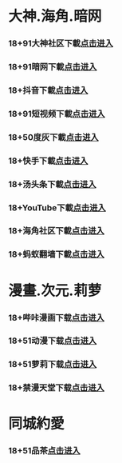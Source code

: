 # 大神.海角.暗网
### 18+91大神社区下載<a rel="nofollow noopener" href="https://819.unxykcw.cc/chan/GS2187/nyBw" target="_blank">点击进入</a>
### 18+91暗网下載<a rel="nofollow noopener" href="https://00c34.qfshfkoy.org/aff-a6SG6" target="_blank">点击进入</a>
### 18+抖音下載<a rel="nofollow noopener" href="https://841.axkrdfn.xyz/chan/GS1054/y85Z" target="_blank">点击进入</a>
### 18+91短视频下載<a rel="nofollow noopener" href="https://09cb.dfjbaoz.cc/chan-4780/aff-ktWnZ" target="_blank">点击进入</a>
### 18+50度灰下載<a rel="nofollow noopener" href="https://36a9.abuielw.xyz/chan/h56418/wukq4" target="_blank">点击进入</a>
### 18+快手下載<a rel="nofollow noopener" href="https://62e2.ksav.fun/chan/ksh0885/d35q" target="_blank">点击进入</a>
### 18+汤头条下載<a rel="nofollow noopener" href="https://2b449.anysdbur.cc/chan/a14565/eMA29 " target="_blank">点击进入</a>
### 18+YouTube下載<a rel="nofollow noopener" href="https://abb4.nanbzzqw.cc/aff-6vzN" target="_blank">点击进入</a>
### 18+海角社区下載<a rel="nofollow noopener" href="https://06497.vcczxqh.cc/aff-bsKN8" target="_blank">点击进入</a>
### 18+蚂蚁翻墙下載<a rel="nofollow noopener" href="https://40c5f.barrtaq.cc/c-16921/a-bTwfg" target="_blank">点击进入</a>
# 漫畫.次元.莉萝
### 18+哔咔漫画下载<a rel="nofollow noopener" href="https://49948.cfvsieyn.cc/?code=ar2Cz&c=16921" target="_blank">点击进入</a>
### 18+51动漫下载<a rel="nofollow noopener" href="https://752.xqycpgi.xyz/?code=ahbFk&c=16921" target="_blank">点击进入</a>
### 18+51萝莉下载<a rel="nofollow noopener" href="https://4f0d.vwygohka.com/chan/GS1525/SWKC" target="_blank">点击进入</a>
### 18+禁漫天堂下载<a rel="nofollow noopener" href="https://cb34.kktamzb.cc/chan/jm0360/uu7x" target="_blank">点击进入</a>
# 同城約愛
### 18+51品茶<a rel="nofollow noopener" href="https://uey4.krctjym.cc/?code=aZJ6Q&c=16921" target="_blank">点击进入</a>

